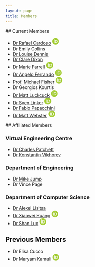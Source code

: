 ```yaml
---
layout: page
title: Members
---
```


<article class="row">
  <section class="columns large-4">
  <div markdown="1">
## Current Members


* [Dr Rafael Cardoso](https://rafaelcaue.github.io/) <a href="https://orcid.org/0000-0001-6666-6954 "><img alt="ORCID logo" src="/images/logos/orcid_32x32.png" width="21" height="21"/></a>
*  Dr Emily Collins
* [Dr Louise Dennis](http://www.csc.liv.ac.uk/~lad)
* [Dr Clare Dixon](http://cgi.csc.liv.ac.uk/~clare)
* [Dr Marie Farrell](https://cgi.csc.liv.ac.uk/~marie/) <a href="https://orcid.org/0000-0001-7708-3877 "><img alt="ORCID logo" src="/images/logos/orcid_32x32.png" width="21" height="21"/></a>
* [Dr Angelo Ferrando](https://angeloferrando.github.io/website/) <a href="https://orcid.org/0000-0002-8711-4670 "><img alt="ORCID logo" src="/images/logos/orcid_32x32.png" width="21" height="21"/></a>
* [Prof. Michael Fisher](http://intranet.csc.liv.ac.uk/~michael) <a href="https://orcid.org/0000-0002-0875-3862 "><img alt="ORCID logo" src="/images/logos/orcid_32x32.png" width="21" height="21"/></a>
* Dr Georgios Kourtis
* [Dr Matt Luckcuck](http://cgi.csc.liv.ac.uk/~mattlck/) <a href="https://orcid.org/0000-0002-6444-9312 "><img alt="ORCID logo" src="/images/logos/orcid_32x32.png" width="21" height="21"/></a>
* [Dr Sven Linker](http://cgi.csc.liv.ac.uk/~slk) <a href="https://orcid.org/0000-0003-2913-7943 "><img alt="ORCID logo" src="/images/logos/orcid_32x32.png" width="21" height="21"/></a>
* [Dr Fabio Papacchini](http://cgi.csc.liv.ac.uk/~papacchf/)
* [Dr Matt Webster](http://www.csc.liv.ac.uk/~matt) <a href="https://orcid.org/0000-0002-8817-6881 "><img alt="ORCID logo" src="/images/logos/orcid_32x32.png" width="21" height="21"/></a>
</div>
</section>



<section class="columns large-6">
<div markdown="1">
## Affiliated Members


### Virtual Engineering Centre

* [Dr Charles Patchett](http://www.virtualengineeringcentre.com/about/team/dr-charles-patchett)
* [Dr Konstantin Vikhorev](http://www.virtualengineeringcentre.com/about/team/dr-konstantin-vikhorev)

### Department of Engineering
 * [Dr Mike Jump](https://www.liverpool.ac.uk/engineering/staff/michael-jump/)
 * Dr Vince Page

### Department of Computer Science

 * [Dr Alexei Lisitsa](http://cgi.csc.liv.ac.uk/~alexei/)
 * [Dr Xiaowei Huang](https://cgi.csc.liv.ac.uk/~xiaowei/) <a href="https://orcid.org/0000-0001-6267-0366 "><img alt="ORCID logo" src="/images/logos/orcid_32x32.png" width="21" height="21"/></a>
 * [Dr Shan Luo](https://cgi.csc.liv.ac.uk/~shanluo/) <a href="https://orcid.org/0000-0003-4760-0372 "><img alt="ORCID logo" src="/images/logos/orcid_32x32.png" width="21" height="21"/></a>


</div>
</section>


</article>

<article class="row">
<div markdown="1">

## Previous Members

* Dr Elisa Cucco
* Dr Maryam Kamali <a href="https://orcid.org/0000-0002-2789-6914 "><img alt="ORCID logo" src="/images/logos/orcid_32x32.png" width="21" height="21"/></a>



</div>
</article>
